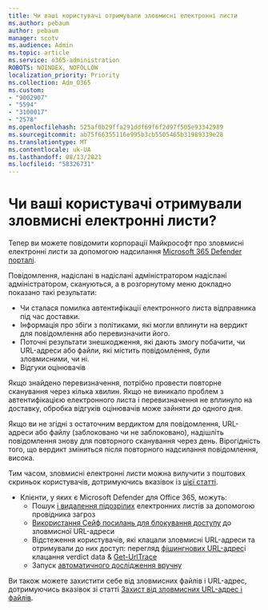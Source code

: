 ```yaml
---
title: Чи ваші користувачі отримували зловмисні електронні листи
ms.author: pebaum
author: pebaum
manager: scotv
ms.audience: Admin
ms.topic: article
ms.service: o365-administration
ROBOTS: NOINDEX, NOFOLLOW
localization_priority: Priority
ms.collection: Adm_O365
ms.custom:
- "9002907"
- "5594"
- "3100017"
- "2578"
ms.openlocfilehash: 525af0b29ffa291ddf69f6f2d97f505e93342989
ms.sourcegitcommit: ab75f66355116e995b3cb5505465b31989339e28
ms.translationtype: MT
ms.contentlocale: uk-UA
ms.lasthandoff: 08/13/2021
ms.locfileid: "58326731"
---
```

# <a name="did-your-users-receive-malicious-email"></a>Чи ваші користувачі отримували зловмисні електронні листи?

Тепер ви можете повідомити корпорації Майкрософт про зловмисні електронні листи за допомогою надсилання [Microsoft 365 Defender порталі](https://sip.security.microsoft.com/reportsubmission?viewid=admin).

Повідомлення, надіслані [](https://security.microsoft.com/reportsubmission?viewid=admin) в надіслані адміністратором надіслані адміністратором, скануються, а в розгорнутому меню докладно показано такі результати:

- Чи сталася помилка автентифікації електронного листа відправника під час доставки.
- Інформація про збіги з політиками, які могли вплинути на вердикт для повідомлення або перевизначити його.
- Поточні результати знешкодження, які дають змогу побачити, чи URL-адреси або файли, які містить повідомлення, були зловмисними, чи ні.
- Відгуки оцінювачів

Якщо знайдено перевизначення, потрібно провести повторне сканування через кілька хвилин. Якщо не виникало проблем з автентифікацією електронного листа і перевизначення не вплинуло на доставку, обробка відгуків оцінювачів може зайняти до одного дня.

Якщо ви не згідні з остаточним вердиктом для повідомлення, URL-адреси або файлу (заблоковано чи не заблоковано), надішліть повідомлення знову для повторного сканування через день. Вірогідність того, що вердикт зміниться після повторного надсилання повідомлення, висока.

Тим часом, зловмисні електронні листи можна вилучити з поштових скриньок користувачів, дотримуючись вказівок із [цієї статті](https://docs.microsoft.com/microsoft-365/compliance/search-for-and-delete-messages-in-your-organization).

- Клієнти, у яких є Microsoft Defender для Office 365, можуть:
  - Пошук [і видалення підозрілих](https://docs.microsoft.com/microsoft-365/security/office-365-security/investigate-malicious-email-that-was-delivered) електронних листів за допомогою провідника загроз
  - [Використання Сейф посилань для блокування доступу](https://docs.microsoft.com/microsoft-365/security/office-365-security/safe-links) до зловмисної URL-адреси
  - Відстеження користувачів, які клацали зловмисні URL-адреси та отримували до них доступ: перегляд [фішингнових URL-адрес](https://docs.microsoft.com/microsoft-365/security/office-365-security/threat-explorer)і клацання verdict data  &  [Get-UrlTrace](https://docs.microsoft.com/powershell/module/exchange/get-urltrace)
  - Запуск [автоматичного дослідження вручну](https://docs.microsoft.com/microsoft-365/security/office-365-security/automated-investigation-response-office)

Ви також можете захистити себе від зловмисних файлів і URL-адрес, дотримуючись вказівок зі статті [Захист від зловмисних URL-адрес і файлів](https://docs.microsoft.com/microsoft-365/security/office-365-security/protect-against-threats).
